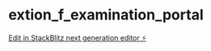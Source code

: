 # extion_f_examination_portal

[Edit in StackBlitz next generation editor ⚡️](https://stackblitz.com/~/github.com/arexexam/extion_f_examination_portal)